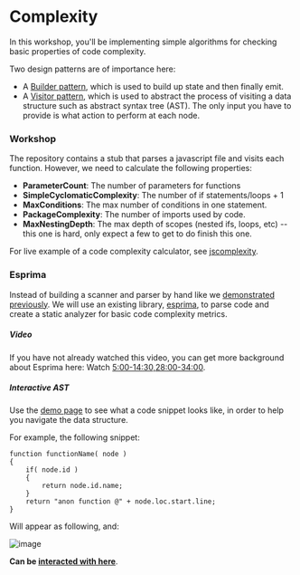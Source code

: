 # Complexity

In this workshop, you'll be implementing simple algorithms for checking basic properties of code complexity.

Two design patterns are of importance here:
* A [Builder pattern](https://en.wikipedia.org/wiki/Builder_pattern), which is used to build up state and then finally emit.
* A [Visitor pattern](https://en.wikipedia.org/wiki/Visitor_pattern), which is used to abstract the process of visiting a data structure such as abstract syntax tree (AST). The only input you have to provide is what action to perform at each node.

### Workshop

The repository contains a stub that parses a javascript file and visits each function. However, we need to calculate the following properties:

* **ParameterCount**: The number of parameters for functions
* **SimpleCyclomaticComplexity**: The number of if statements/loops + 1
* **MaxConditions**: The max number of conditions in one statement.
* **PackageComplexity**: The number of imports used by code.
* **MaxNestingDepth**: The max depth of scopes (nested ifs, loops, etc) -- this one is hard, only expect a few to get to do finish this one.

For live example of a code complexity calculator, see [jscomplexity](http://jscomplexity.org/).

### Esprima

Instead of building a scanner and parser by hand like we [demonstrated previously](https://github.com/CSC-DevOps/Parsing). We will use an existing library, [esprima](http://esprima.org/), to parse code and create a static analyzer for basic code complexity metrics.

##### Video
If you have not already watched this video, you can get more background about Esprima here:
Watch [5:00-14:30,28:00-34:00](https://www.youtube.com/watch?v=ACYZFkvq0Sk).

##### Interactive AST

Use the [demo page](http://esprima.org/demo/parse.html) to see what a code snippet looks like, in order to help you navigate the data structure.

For example, the following snippet:

```
function functionName( node )
{
	if( node.id )
	{
		return node.id.name;
	}
	return "anon function @" + node.loc.start.line;
}
```

Will appear as following, and:

![image](https://cloud.githubusercontent.com/assets/742934/9937779/295bc654-5d30-11e5-9e60-6454fb5360f3.png)


**Can be [interacted with here](http://esprima.org/demo/parse.html?code=function%20functionName(%20node%20)%0A%7B%0A%09if(%20node.id%20)%0A%09%7B%0A%09%09return%20node.id.name%3B%0A%09%7D%0A%09return%20%22anon%20function%20%40%22%20%2B%20node.loc.start.line%3B%0A%7D)**.


